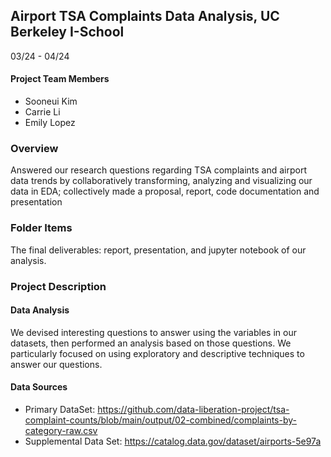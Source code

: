 ## Airport TSA Complaints Data Analysis, UC Berkeley I-School

03/24 - 04/24    

#### Project Team Members
- Sooneui Kim
- Carrie Li
- Emily Lopez
                                                                                                                                                                                                                              
### Overview

Answered our research questions regarding TSA complaints and airport data trends by collaboratively transforming, analyzing and visualizing our data in EDA; collectively made a proposal, report, code documentation and presentation

### Folder Items
The final deliverables: report, presentation, and jupyter notebook of our analysis.

### Project Description

#### Data Analysis

We devised interesting questions to answer using the variables in our datasets, then performed an analysis based on those questions. We particularly focused on using exploratory and descriptive techniques to answer our questions.

#### Data Sources
- Primary DataSet: https://github.com/data-liberation-project/tsa-complaint-counts/blob/main/output/02-combined/complaints-by-category-raw.csv
- Supplemental Data Set: https://catalog.data.gov/dataset/airports-5e97a

